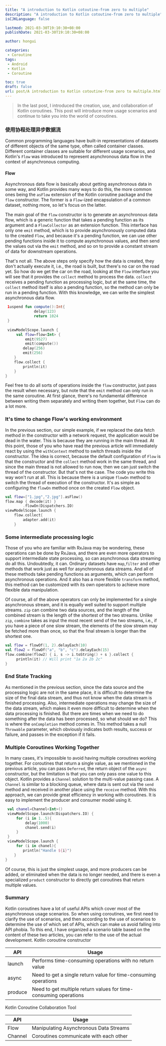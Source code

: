 ```yaml
---
title: "A introduction to Kotlin cotoutine-from zero to multiple"
description: "A introduction to Kotlin cotoutine-from zero to multiple"
isCJKLanguage: false

lastmod: 2021-03-30T19:10:30+08:00
publishDate: 2021-03-30T19:10:30+08:00

author: hongui

categories:
 - Coroutine
tags:
 - Android
 - Kotlin
 - Coroutine

toc: true
draft: false
url: post/A introduction to Kotlin cotoutine-from zero to multiple.html
---
```


> In the last post, I introduced the creation, use, and collaboration of Kotlin coroutines. This post will introduce more usage scenarios and continue to take you into the world of coroutines.

### 使用协程处理异步数据流
Common programming languages have built-in representations of datasets of different objects of the same type, often called container classes. Different container classes are suitable for different usage scenarios, and Kotlin's `Flow` was introduced to represent asynchronous data flow in the context of asynchronous computing.

#### Flow
Asynchronous data flow is basically about getting asynchronous data in some way, and Kotlin provides many ways to do this, the more common ones being the `asFlow` extension of the Kotlin coroutine package and the `flow` constructor. The former is a `Flow`-ized encapsulation of a common dataset, nothing more, so let's focus on the latter.

The main goal of the `flow` constructor is to generate an asynchronous data flow, which is a generic function that takes a pending function as its argument and a `FlowCollector` as an extension function. This interface has only one `emit` method, which is to provide asynchronously computed data to the created `Flow`, and because it's a pending function, we can use other pending functions inside it to compute asynchronous values, and then send the values out via the `emit` method, and so on to provide a constant stream of data for downstream operations.

That's not all. The above steps only specify how the data is created, they don't actually execute it, i.e., the road is built, but there's no car on the road yet. So how do we get the car on the road, looking at the `Flow` interface you will see that it provides the `collect` method to process the data. `collect` receives a pending function as processing logic, but at the same time, the `collect` method itself is also a pending function, so the method can only be run in a pending function. With this knowledge, we can write the simplest asynchronous data flow.
```kotlin
 1uspend fun compute():Int{
             delay(123)
             return 1024
 }
 
 viewModelScope.launch {
     val flow=flow<Int> {
         emit(9527)
         emit(compute())
        delay(256)
        emit(256)
    }
    flow.collect {
        println(it)
    }
}
```
Feel free to do all sorts of operations inside the `flow` constructor, just pass the result when necessary, but note that the `emit` method can only run in the same coroutine. At first glance, there's no fundamental difference between writing them separately and writing them together, but `Flow` can do a lot more.

### It's time to change Flow's working environment
In the previous section, our simple example, if we replaced the data fetch method in the constructor with a network request, the application would be dead in the water. This is because they are running in the main thread. At this point, those of you who have read the previous article will immediately react by using the `withContext` method to switch threads inside the constructor. The idea is correct, because the default configuration of `Flow` is that the constructor and the `collect` method work in the same thread, and since the main thread is not allowed to run now, then we can just switch the thread of the constructor. But that's not the case. The code you write this way won't run at all. This is because there is a unique `flowOn` method to switch the thread of execution of the constructor. It's as simple as configuring the `flowOn` method once on the created `Flow` object.
```kotlin
val flow=["1.jpg","2.jpg"].asFlow()
flow.map { decode(it) }
        .flowOn(Dispatchers.IO)
viewModelScope.launch {
    flow.collect{
        adapter.add(it)
    }
```
### Some intermediate processing logic

Those of you who are familiar with RxJava may be wondering, these operations can be done by RxJava, and there are even more operators to support intermediate state processing, so can asynchronous data streaming do all this. Undoubtedly, it can. Ordinary datasets have `map`,`filter` and other methods that work just as well for asynchronous data streams. And all of these methods take pending functions as arguments, which can perform asynchronous operations. And it also has a more flexible `transform` method, this method can be customized with its own operators to achieve more flexible data manipulation.

Of course, all of the above operators can only be implemented for a single asynchronous stream, and it is equally well suited to support multiple streams. `zip` can combine two data sources, and the length of the combined stream is the length of the shortest of the two streams. Unlike `zip`, `combine` takes as input the most recent send of the two streams, i.e., if you have a piece of one slow stream, the elements of the slow stream may be fetched more than once, so that the final stream is longer than the shortest one.
```kotlin
val flow = flowOf(1, 2).delayEach(10)
val flow2 = flowOf("a", "b", "c").delayEach(15)
flow.combine(flow2) { i, s -> i.toString() + s }.collect {
     println(it) // Will print "1a 2a 2b 2c"
}
```
### End State Tracking
As mentioned in the previous section, since the data source and the processing logic are not in the same place, it is difficult to determine the size of the final data stream, and thus not know when the data stream is finished processing. Also, intermediate operations may change the size of the data stream, which makes it even more difficult to determine when the data processing is finished. But there are times when we need to do something after the data has been processed, so what should we do? This is where the `onCompletion` method comes in. This method takes a null `Throwable` parameter, which obviously indicates both results, success or failure, and passes in the exception if it fails.

### Multiple Coroutines Working Together
In many cases, it's impossible to avoid having multiple coroutines working together. For coroutines that return a single value, as we mentioned in the previous article, you can pass `Deferred`, the return object of the `async` constructor, but the limitation is that you can only pass one value to this object. Kotlin provides a `Channel` solution to the multi-value passing case. A `Channel` is similar to a blocking queue, where data is sent out via the `send` method and received in another place using the `receive` method. With this approach, we can provide great efficiency in working with coroutines. It is easy to implement the producer and consumer model using it.
```kotlin
 val chanel=Channel<Int>()
 viewModelScope.launch(Dispatchers.IO) {
     for (i in 1..5){
         delay(1000)
         chanel.send(i)
     }
 }
 viewModelScope.launch { 
     for (i in chanel){
        println("Handle ${i}")
    }
}
```
Of course, this is just the simplest usage, and more producers can be added, or eliminated when the data is no longer needed, and there is even a specialized `product` constructor to directly get coroutines that return multiple values.

### Summary
Kotlin coroutines have a lot of useful APIs which cover most of the asynchronous usage scenarios. So when using coroutines, we first need to clarify the use of scenarios, and then according to the use of scenarios to determine the use of which set of APIs, which can make us avoid falling into API phobia. To this end, I have organized a scenario table based on the content of these two articles, you can refer to the use of the actual development.
Kotlin coroutine constructor

| API	| Usage |
| ---   | ---     |
| launch |	Performs time-consuming operations with no return value |
| async	| Need to get a single return value for time-consuming operations |
| produce	| Need to get multiple return values for time-consuming operations |

Kotlin Coroutine Collaboration Tool

| API	| Usage |
| ---   | ---     |
| Flow |	Manipulating Asynchronous Data Streams |
| Channel |	Coroutines communicate with each other |